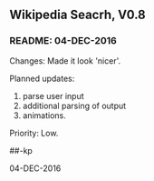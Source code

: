 ## Wikipedia Seacrh, V0.8
### README: 04-DEC-2016

Changes:
Made it look 'nicer'.

Planned updates:
1. parse user input
2. additional parsing of output
3. animations.

Priority: Low.

##-kp
 
04-DEC-2016